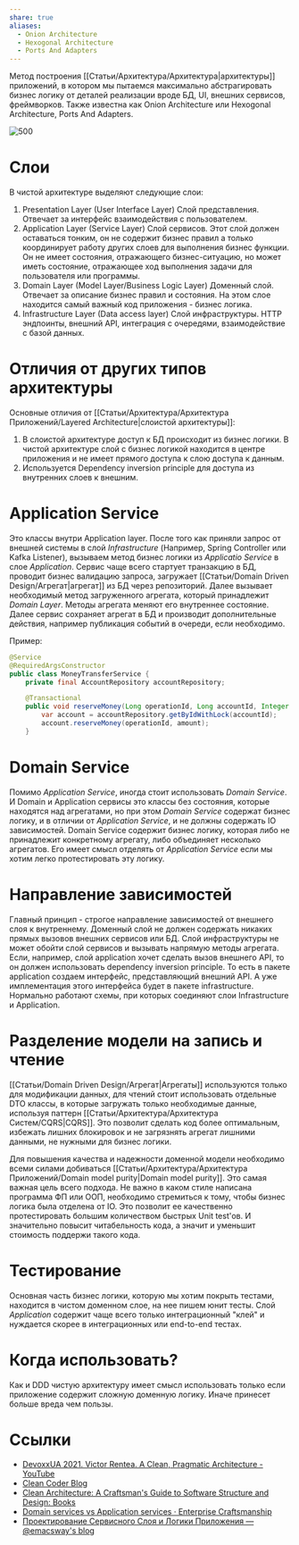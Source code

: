 ```yaml
---
share: true
aliases:
  - Onion Architecture
  - Hexogonal Architecture
  - Ports And Adapters
---
```


Метод построения [[Статьи/Архитектура/Архитектура|архитектуры]] приложений, в котором мы пытаемся максимально абстрагировать бизнес логику от деталей реализации вроде БД, UI, внешних сервисов, фреймворков. Также известна как Onion Architecture или Hexogonal Architecture, Ports And Adapters.

![500](attachments/clean_arch.png)

# Слои

В чистой архитектуре выделяют следующие слои:
1. Presentation Layer (User Interface Layer)
   Слой представления. Отвечает за интерфейс взаимодействия с пользователем.   
2. Application Layer (Service Layer)
   Слой сервисов. Этот слой должен оставаться тонким, он не содержит бизнес правил а только координирует работу других слоев для выполнения бизнес функции. Он не имеет состояния, отражающего бизнес-ситуацию, но может иметь состояние, отражающее ход выполнения задачи для пользователя или программы.
3. Domain Layer (Model Layer/Business Logic Layer)
   Доменный слой. Отвечает за описание бизнес правил и состояния. На этом слое находится самый важный код приложения - бизнес логика.
4. Infrastructure Layer (Data access layer)
   Слой инфраструктуры. HTTP эндпоинты, внешний API, интеграция с очередями, взаимодействие с базой данных.
   
# Отличия от других типов архитектуры

Основные отличия от [[Статьи/Архитектура/Архитектура Приложений/Layered Architecture|слоистой архитектуры]]:
1. В слоистой архитектуре доступ к БД происходит из бизнес логики. В чистой архитектуре слой с бизнес логикой находится в центре приложения и не имеет прямого доступа к слою доступа к данным.
2. Используется Dependency inversion principle для доступа из внутренних слоев к внешним.

# Application Service
Это классы внутри Application layer. После того как приняли запрос от внешней системы в слой *Infrastructure* (Например, Spring Controller или Kafka Listener), вызываем метод бизнес логики из *Applicatio Service* в слое *Application*. Сервис чаще всего стартует транзакцию в БД, проводит бизнес валидацию запроса, загружает [[Статьи/Domain Driven Design/Агрегат|агрегат]] из БД через репозиторий. Далее вызывает необходимый метод загруженного агрегата, который принадлежит *Domain Layer*. Методы агрегата меняют его внутреннее состояние. Далее сервис сохраняет агрегат в БД и производит дополнительные действия, например публикация событий в очереди, если необходимо. 

Пример:
```java
@Service
@RequiredArgsConstructor
public class MoneyTransferService {
    private final AccountRepository accountRepository;

    @Transactional
    public void reserveMoney(Long operationId, Long accountId, Integer amount) {
        var account = accountRepository.getByIdWithLock(accountId);
        account.reserveMoney(operationId, amount);
    }

```

# Domain Service
Помимо *Application Service*, иногда стоит использовать *Domain Service*. И Domain и Application сервисы это классы без состояния, которые находятся над агрегатами, но при этом *Domain Service* содержат бизнес логику, и в отличии от *Application Service*, и не должны содержать IO зависимостей.
Domain Service содержит бизнес логику, которая либо не принадлежит конкретному агрегату, либо объединяет несколько агрегатов. Его имеет смысл отделять от *Application Service* если мы хотим легко протестировать эту логику.

# Направление зависимостей
Главный принцип - строгое направление зависимостей от внешнего слоя к внутреннему. Доменный слой не должен содержать никаких прямых вызовов внешних сервисов или БД. Слой инфраструктуры не может обойти слой сервисов и вызывать напрямую методы агрегата.
Если, например, слой application хочет сделать вызов внешнего API, то он должен использовать dependency inversion principle. То есть в пакете application создаем интерфейс, представляющий внешний API. А уже имплементация этого интерфейса будет в пакете infrastructure.
Нормально работают схемы, при которых соединяют слои Infrastructure и Application.

# Разделение модели на запись и чтение
[[Статьи/Domain Driven Design/Агрегат|Агрегаты]] используются только для модификации данных, для чтений стоит использовать отдельные DTO классы, в которые загружать только необходимые данные, используя паттерн [[Статьи/Архитектура/Архитектура Систем/CQRS|CQRS]]. Это позволит сделать код более оптимальным, избежать лишних блокировок и не загрязнять агрегат лишними данными, не нужными для бизнес логики.

Для повышения качества и надежности доменной модели необходимо всеми силами добиваться [[Статьи/Архитектура/Архитектура Приложений/Domain model purity|Domain model purity]]. Это самая важная цель всего подхода. Не важно в каком стиле написана программа ФП или ООП, необходимо стремиться к тому, чтобы бизнес логика была отделена от IO. Это позволит ее качественно протестировать большим количеством быстрых Unit test'ов. И значительно повысит читабельность кода, а значит и уменьшит стоимость поддержи такого кода.

# Тестирование
Основная часть бизнес логики, которую мы хотим покрыть тестами, находится в чистом доменном слое, на нее пишем юнит тесты. Слой *Application* содержит чаще всего только интеграционный "клей" и нуждается скорее в интеграционных или end-to-end тестах.

# Когда использовать?
Как и DDD чистую архитектуру имеет смысл использовать только если приложение содержит сложную доменную логику. Иначе принесет больше вреда чем пользы.

# Ссылки
- [DevoxxUA 2021. Victor Rentea. A Clean, Pragmatic Architecture - YouTube](https://www.youtube.com/watch?v=fnl-w1Jwgys&ab_channel=DevoxxUkraine)
- [Clean Coder Blog](https://blog.cleancoder.com/uncle-bob/2012/08/13/the-clean-architecture.html)
- [Clean Architecture: A Craftsman's Guide to Software Structure and Design: Books](https://www.amazon.com/Clean-Architecture-Craftsmans-Software-Structure/dp/0134494164)
- [Domain services vs Application services · Enterprise Craftsmanship](https://enterprisecraftsmanship.com/posts/domain-vs-application-services/)
- [Проектирование Сервисного Слоя и Логики Приложения — @emacsway's blog](https://emacsway.github.io/ru/service-layer/)
